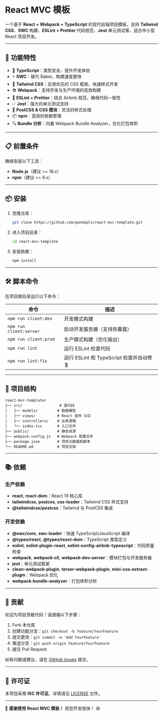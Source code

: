 # React MVC 模板

一个基于 **React + Webpack + TypeScript** 的现代前端项目模板，支持 **Tailwind CSS**、**SWC** 构建、**ESLint + Prettier** 代码规范、**Jest** 单元测试等，适合中小型 React 项目开发。

---

## 🚀 功能特性

- 🎯 **TypeScript**：类型安全，提升开发体验
- ⚡ **SWC**：替代 Babel，构建速度更快
- 🎨 **Tailwind CSS**：实用优先的 CSS 框架，快速样式开发
- 🛠️ **Webpack**：支持开发与生产环境的高效构建
- 🧹 **ESLint + Prettier**：结合 Airbnb 规范，确保代码一致性
- ✅ **Jest**：强大的单元测试支持
- 💅 **PostCSS & CSS 模块**：灵活的样式处理
- 📦 **npm**：高效的依赖管理
- 🔍 **Bundle 分析**：内置 Webpack Bundle Analyzer，优化打包体积

---

## 📋 前置条件

确保安装以下工具：
- **Node.js**（建议 >= 18.x）
- **npm**（建议 >= 9.x）

---

## 📦 安装

1. 克隆仓库：
   ```bash
   git clone https://github.com/pandapls/react-mvc-template.git
   ```

2. 进入项目目录：
   ```bash
   cd react-mvc-template
   ```

3. 安装依赖：
   ```bash
   npm install
   ```

---

## 🛠️ 脚本命令

在项目根目录运行以下命令：

| 命令                  | 描述                              |
|-----------------------|-----------------------------------|
| `npm run client:dev`  | 开发模式构建                      |
| `npm run client:server` | 启动开发服务器（支持热重载）      |
| `npm run client:prod` | 生产模式构建（优化输出）          |
| `npm run lint`        | 运行 ESLint 检查代码              |
| `npm run lint:fix`    | 运行 ESLint 和 TypeScript 检查并自动修复 |

---

## 📂 项目结构

```plaintext
react-mvc-template/
├── src/                 # 源代码
│   ├── models/         # 数据模型
│   ├── views/          # React 组件（UI）
│   ├── controllers/    # 业务逻辑
│   └── index.tsx       # 入口文件
├── public/             # 静态资源
├── webpack.config.js   # Webpack 配置文件
├── package.json        # 项目元数据和脚本
└── README.md           # 项目文档
```

---

## 📚 依赖

### 生产依赖
- **react**, **react-dom**：React 19 核心库
- **tailwindcss**, **postcss**, **css-loader**：Tailwind CSS 样式支持
- **@tailwindcss/postcss**：Tailwind 与 PostCSS 集成

### 开发依赖
- **@swc/core**, **swc-loader**：快速 TypeScript/JavaScript 编译
- **@types/react**, **@types/react-dom**：TypeScript 类型定义
- **eslint**, **eslint-plugin-react**, **eslint-config-airbnb-typescript**：代码质量检查
- **webpack**, **webpack-cli**, **webpack-dev-server**：模块打包与开发服务器
- **jest**：单元测试框架
- **clean-webpack-plugin**, **terser-webpack-plugin**, **mini-css-extract-plugin**：Webpack 优化
- **webpack-bundle-analyzer**：打包体积分析

---

## 🤝 贡献

欢迎为项目贡献代码！请遵循以下步骤：

1. Fork 本仓库
2. 创建功能分支：`git checkout -b feature/YourFeature`
3. 提交更改：`git commit -m 'Add YourFeature'`
4. 推送分支：`git push origin feature/YourFeature`
5. 提交 Pull Request

如有问题或建议，请在 [GitHub Issues](https://github.com/pandapls/react-mvc-template/issues) 提交。

---

## 📄 许可证

本项目采用 **ISC 许可证**。详情请见 [LICENSE](https://github.com/pandapls/react-mvc-template/blob/main/LICENSE) 文件。

---

🌟 **感谢使用 React MVC 模板！** 祝您开发愉快！ 😄